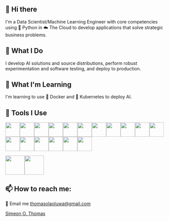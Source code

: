 ## 👋 Hi there
I'm a Data Scientist/Machine Learning Engineer with core competencies using :snake: Python in :cloud: The Cloud to develop applications that solve strategic business problems.

## 🔭 What I Do
I develop AI solutions and source distributions, perform robust experimentation and software testing, and deploy to production.

## 🌱 What I'm Learning
I'm learning to use :whale: Docker and :ferris_wheel: Kubernetes to deploy AI.

## :wrench: Tools I Use
<img src="https://cdn.jsdelivr.net/gh/devicons/devicon/icons/python/python-original.svg" height="45" width="45" /><img src="https://cdn.jsdelivr.net/gh/devicons/devicon/icons/jupyter/jupyter-original-wordmark.svg" height="45" width="45" /><img src="https://github.com/homarr-labs/dashboard-icons/blob/main/png/azure.png" height="45" width="45" /><img src="https://cdn.jsdelivr.net/gh/devicons/devicon/icons/googlecloud/googlecloud-original.svg" height="45" width="45" /><img src="https://cdn.jsdelivr.net/gh/devicons/devicon/icons/docker/docker-original.svg" height="45" width="45" /><img src="https://cdn.jsdelivr.net/gh/devicons/devicon/icons/kubernetes/kubernetes-plain.svg" height="45" width="45" /><img src="https://cdn.jsdelivr.net/gh/devicons/devicon/icons/debian/debian-original-wordmark.svg" height="45" width="45" /><img src="https://cdn.jsdelivr.net/gh/devicons/devicon/icons/linux/linux-original.svg" height="45" width="45" /><img src="https://github.com/homarr-labs/dashboard-icons/blob/main/png/git.png" height="45" width="45" /><img src="https://github.com/homarr-labs/dashboard-icons/blob/main/png/jenkins.png" height="45" width="45" /><img src="https://github.com/homarr-labs/dashboard-icons/blob/main/png/prometheus.png" height="45" width="45" /><img src="https://github.com/homarr-labs/dashboard-icons/blob/main/png/grafana.png" height="45" width="45" /><img src="https://github.com/homarr-labs/dashboard-icons/blob/main/png/longhorn.png" height="45" width="45" /><img src="https://github.com/homarr-labs/dashboard-icons/blob/main/png/nginx.png" height="45" width="45" /><img src="https://github.com/homarr-labs/dashboard-icons/blob/main/png/proxmox.png" height="45" width="45" /><img src="https://github.com/homarr-labs/dashboard-icons/blob/main/png/minio.png" height="45" width="45" /><img src="https://github.com/homarr-labs/dashboard-icons/blob/main/png/kubernetes-dashboard.png" height="45" width="45" />


<img src="https://github.com/homarr-labs/dashboard-icons/blob/main/png/openai.png" height="60" width="60" /><img src="https://github.com/homarr-labs/dashboard-icons/blob/main/png/vscode.png" height="60" width="60"/>

## 📫 How to reach me: 
:e-mail: Email me thomasolaoluwa@gmail.com

<div class="badge-base LI-profile-badge" data-locale="en_US" data-size="large" data-theme="dark" data-type="HORIZONTAL" data-vanity="olaoluthomas" data-version="v1"><a class="badge-base__link LI-simple-link" href="https://www.linkedin.com/in/olaoluthomas?trk=profile-badge">Simeon O. Thomas</a></div>
              

<!--
**olaoluthomas/olaoluthomas** is a ✨ _special_ ✨ repository because its `README.md` (this file) appears on your GitHub profile.

Here are some ideas to get you started:

- 🔭 I’m currently working on ...
- 🌱 I’m currently learning ...
- 👯 I’m looking to collaborate on ...
- 🤔 I’m looking for help with ...
- 💬 Ask me about ...
- 📫 How to reach me: ...
- 😄 Pronouns: ...
- ⚡ Fun fact: ...
-->
